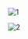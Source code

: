 ![1](https://github.com/erenssimsek/Proje_7_Spor_Takip_Uygulamasi/assets/93097999/d352796b-f89c-49bf-9657-9184e410acd6)

![2](https://github.com/erenssimsek/Proje_7_Spor_Takip_Uygulamasi/assets/93097999/08c51ca8-84d1-4046-a2cf-f68290194556)
